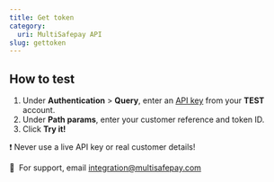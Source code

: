 ```yaml
---
title: Get token
category:
  uri: MultiSafepay API
slug: gettoken
---
```


## How to test

1. Under **Authentication** > **Query**, enter an [API key](/docs/sites#site-id-api-key-and-security-code) from your **TEST** account.
2. Under **Path params**, enter your customer reference and token ID.
3. Click **Try it!**

❗️ Never use a live API key or real customer details!

💬&nbsp; For support, email <integration@multisafepay.com>
